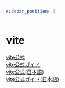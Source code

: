 ```yaml
---
sidebar_position: 3
---
```


# vite

[vite公式](https://vitejs.dev/)  
[vite公式ガイド](https://vitejs.dev/guide/)  
[vite公式(日本語)](https://ja.vitejs.dev/)  
[vite公式ガイド(日本語)](https://ja.vitejs.dev/guide/)  

